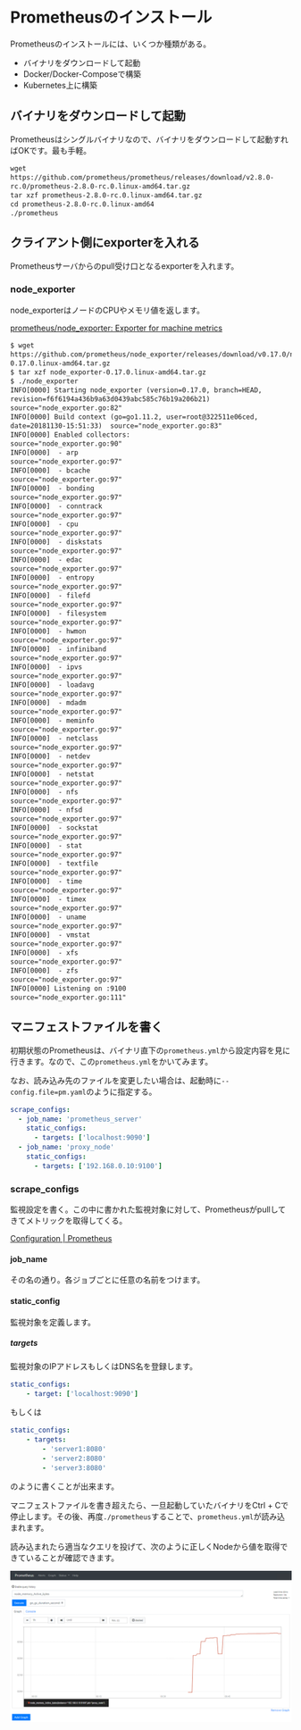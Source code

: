 # Prometheusのインストール

Prometheusのインストールには、いくつか種類がある。

- バイナリをダウンロードして起動
- Docker/Docker-Composeで構築
- Kubernetes上に構築

## バイナリをダウンロードして起動

Prometheusはシングルバイナリなので、バイナリをダウンロードして起動すればOKです。最も手軽。

```plan
wget https://github.com/prometheus/prometheus/releases/download/v2.8.0-rc.0/prometheus-2.8.0-rc.0.linux-amd64.tar.gz
tar xzf prometheus-2.8.0-rc.0.linux-amd64.tar.gz
cd prometheus-2.8.0-rc.0.linux-amd64
./prometheus
```

## クライアント側にexporterを入れる

Prometheusサーバからのpull受け口となるexporterを入れます。

### node_exporter

node_exporterはノードのCPUやメモリ値を返します。

[prometheus/node_exporter: Exporter for machine metrics](https://github.com/prometheus/node_exporter)

```paln
$ wget https://github.com/prometheus/node_exporter/releases/download/v0.17.0/node_exporter-0.17.0.linux-amd64.tar.gz
$ tar xzf node_exporter-0.17.0.linux-amd64.tar.gz
$ ./node_exporter
INFO[0000] Starting node_exporter (version=0.17.0, branch=HEAD, revision=f6f6194a436b9a63d0439abc585c76b19a206b21)  source="node_exporter.go:82"
INFO[0000] Build context (go=go1.11.2, user=root@322511e06ced, date=20181130-15:51:33)  source="node_exporter.go:83"
INFO[0000] Enabled collectors:                           source="node_exporter.go:90"
INFO[0000]  - arp                                        source="node_exporter.go:97"
INFO[0000]  - bcache                                     source="node_exporter.go:97"
INFO[0000]  - bonding                                    source="node_exporter.go:97"
INFO[0000]  - conntrack                                  source="node_exporter.go:97"
INFO[0000]  - cpu                                        source="node_exporter.go:97"
INFO[0000]  - diskstats                                  source="node_exporter.go:97"
INFO[0000]  - edac                                       source="node_exporter.go:97"
INFO[0000]  - entropy                                    source="node_exporter.go:97"
INFO[0000]  - filefd                                     source="node_exporter.go:97"
INFO[0000]  - filesystem                                 source="node_exporter.go:97"
INFO[0000]  - hwmon                                      source="node_exporter.go:97"
INFO[0000]  - infiniband                                 source="node_exporter.go:97"
INFO[0000]  - ipvs                                       source="node_exporter.go:97"
INFO[0000]  - loadavg                                    source="node_exporter.go:97"
INFO[0000]  - mdadm                                      source="node_exporter.go:97"
INFO[0000]  - meminfo                                    source="node_exporter.go:97"
INFO[0000]  - netclass                                   source="node_exporter.go:97"
INFO[0000]  - netdev                                     source="node_exporter.go:97"
INFO[0000]  - netstat                                    source="node_exporter.go:97"
INFO[0000]  - nfs                                        source="node_exporter.go:97"
INFO[0000]  - nfsd                                       source="node_exporter.go:97"
INFO[0000]  - sockstat                                   source="node_exporter.go:97"
INFO[0000]  - stat                                       source="node_exporter.go:97"
INFO[0000]  - textfile                                   source="node_exporter.go:97"
INFO[0000]  - time                                       source="node_exporter.go:97"
INFO[0000]  - timex                                      source="node_exporter.go:97"
INFO[0000]  - uname                                      source="node_exporter.go:97"
INFO[0000]  - vmstat                                     source="node_exporter.go:97"
INFO[0000]  - xfs                                        source="node_exporter.go:97"
INFO[0000]  - zfs                                        source="node_exporter.go:97"
INFO[0000] Listening on :9100                            source="node_exporter.go:111"
```

## マニフェストファイルを書く

初期状態のPrometheusは、バイナリ直下の`prometheus.yml`から設定内容を見に行きます。なので、この`prometheus.yml`をかいてみます。

なお、読み込み先のファイルを変更したい場合は、起動時に`--config.file=pm.yaml`のように指定する。

```yaml:prometheus.yml
scrape_configs:                                                                                           │level=info ts=2019-03-11T06:36:12.178568084Z caller=main.go:719 msg="Loading configuration file" filename=
  - job_name: 'prometheus_server'                                                                         │prometheus.yml
    static_configs:                                                                                       │level=info ts=2019-03-11T06:36:12.178988045Z caller=main.go:746 msg="Completed loading of configuration fi
      - targets: ['localhost:9090']                                                                       │le" filename=prometheus.yml
  - job_name: 'proxy_node'                                                                                │level=info ts=2019-03-11T06:36:12.179008146Z caller=main.go:604 msg="Server is ready to receive web reques
    static_configs:                                                                                       │ts."
      - targets: ['192.168.0.10:9100']
```

### scrape_configs

監視設定を書く。この中に書かれた監視対象に対して、Prometheusがpullしてきてメトリックを取得してくる。

[Configuration | Prometheus](https://prometheus.io/docs/prometheus/latest/configuration/configuration/#scrape_config)

#### job_name

その名の通り。各ジョブごとに任意の名前をつけます。

#### static_config

監視対象を定義します。

##### targets

監視対象のIPアドレスもしくはDNS名を登録します。

```yaml
static_configs:
    - target: ['localhost:9090']
```

もしくは

```yaml
static_configs:
    - targets:
        - 'server1:8080'
        - 'server2:8080'
        - 'server3:8080'
```

のように書くことが出来ます。

マニフェストファイルを書き超えたら、一旦起動していたバイナリをCtrl + Cで停止します。その後、再度`./prometheus`することで、`prometheus.yml`が読み込まれます。

読み込まれたら適当なクエリを投げて、次のように正しくNodeから値を取得できていることが確認できます。

![img](img/prometheus-memory-monitoring.png)